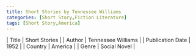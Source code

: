 ```yaml
---
title: Short Stories by Tennessee Williams
categories: [Short Story,Fiction Literature]
tags: [Short Story,America]
---     
```

| Title | Short Stories  |
| Author |  Tennessee Williams  |
| Publication Date | 1952   |
| Country | America |
| Genre | Social Novel  |
        